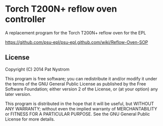 # Torch T200N+ reflow oven controller

A replacement program for the Torch T200N+ reflow oven for the EPL

<https://github.com/psu-epl/psu-epl.github.com/wiki/Reflow-Oven-SOP>


## License

Copyright (C) 2014 Pat Nystrom

This program is free software; you can redistribute it and/or
modify it under the terms of the GNU General Public License
as published by the Free Software Foundation; either version 2
of the License, or (at your option) any later version.

This program is distributed in the hope that it will be useful,
but WITHOUT ANY WARRANTY; without even the implied warranty of
MERCHANTABILITY or FITNESS FOR A PARTICULAR PURPOSE.  See the
GNU General Public License for more details.
